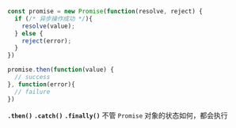 ```javascript
const promise = new Promise(function(resolve, reject) {
  if (/* 异步操作成功 */){
    resolve(value);
  } else {
    reject(error);
  }
})

promise.then(function(value) {
  // success
}, function(error){
  // failure
})
```

**`.then()`**
**`.catch()`**
**`.finally()`** 不管 `Promise` 对象的状态如何，都会执行



